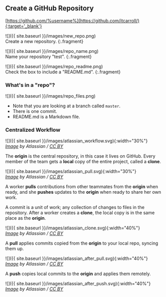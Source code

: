 ---
---

## Create a GitHub Repository

[https://github.com/%username%](https://github.com/itcarroll/){:target='_blank'}

![]({{ site.baseurl }}/images/new_repo.png)  
Create a new repository.
{:.fragment}

![]({{ site.baseurl }}/images/repo_name.png)  
Name your repository "test".
{:.fragment}

![]({{ site.baseurl }}/images/repo_readme.png)  
Check the box to include a "README.md".
{:.fragment}

<!--split-->

### What's in a "repo"?

![]({{ site.baseurl }}/images/repo_files.png)

+ Note that you are looking at a branch called `master`.
+ There is one commit.
+ README.md is a Markdown file.

<!--split-->

### Centralized Workflow

![]({{ site.baseurl }}/images/atlassian_workflow.svg){:width="30%"}  
*[Image](https://www.atlassian.com/git/tutorials/comparing-workflows) by Atlassian / [CC BY](http://creativecommons.org/licenses/by/2.5/au/)*

The **origin** is the central repository, in this case it lives on GitHub. Every member of the team gets a **local** copy of the entire project, called a **clone**.

![]({{ site.baseurl }}/images/atlassian_pull.svg){:width="30%"}  
*[Image](https://www.atlassian.com/git/tutorials/comparing-workflows) by Atlassian / [CC BY](http://creativecommons.org/licenses/by/2.5/au/)*

A worker **pulls** contributions from other teammates from the **origin** when ready, and she **pushes** updates to the **origin** when ready to share her own work.

<!--split-->

A commit is a unit of work; any collection of changes to files in the repository. After a worker creates a **clone**, the local copy is in the same place as the **origin**.

![]({{ site.baseurl }}/images/atlassian_clone.svg){:width="40%"}  
*[Image](https://www.atlassian.com/git/tutorials/syncing/git-pull) by Atlassian / [CC BY](http://creativecommons.org/licenses/by/2.5/au/)*

<!--split-->

A **pull** applies commits copied from the **origin** to your local repo, syncing them up.

![]({{ site.baseurl }}/images/atlassian_after_pull.svg){:width="40%"}  
*[Image](https://www.atlassian.com/git/tutorials/syncing/git-pull) by Atlassian / [CC BY](http://creativecommons.org/licenses/by/2.5/au/)*

<!--split-->

A **push** copies local commits to the **origin** and applies them remotely.

![]({{ site.baseurl }}/images/atlassian_after_push.svg){:width="40%"}  
*[Image](https://www.atlassian.com/git/tutorials/syncing/git-pull) by Atlassian / [CC BY](http://creativecommons.org/licenses/by/2.5/au/)*

